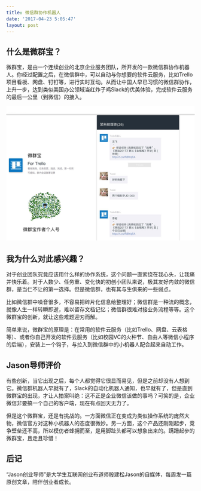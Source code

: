 ```yaml
---
title: 微信群协作机器人
date: '2017-04-23 5:05:47'
layout: post
---
```

## 什么是微群宝？  

微群宝，是由一个连续创业的北京企业服务团队，所开发的一款微信群协作机器人。你经过配置之后，在微信群中，可以自动与你想要的软件云服务，比如Trello项目看板、网盘、钉钉等，进行实时互动。从而让中国人早已习惯的微信群协作，上升一步，达到类似美国办公领域当红炸子鸡Slack的优美体验，完成软件云服务的最后一公里（到微信）的接入。  

![wechat-bot](/assets/wechat-bot.png)

## 我为什么对此感兴趣？

对于创业团队究竟应该用什么样的协作系统，这个问题一直萦绕在我心头，让我痛并快乐着。对于人数少、任务重、变化快的初创小团队来说，极其友好内敛的微信群，是当仁不让的第一选择。但是微信群，也有其与生俱来的一些弱点。

比如微信群中噪音很多，不容易把碎片化信息给整理好；微信群是一种流的概念，就像人生一样转瞬即逝，难以留存文档记忆；微信群很难对接业务流程等等。这个微群宝的创新，就让这些难题迎刃而解。

简单来说，微群宝的原理是：在常用的软件云服务（比如Trello、网盘、云表格等）、或者你自己开发的软件云服务（比如校园VC的火种节、自由人等微信小程序的后端），安装上一个钩子，与拉入到微信群中的小机器人配合起来自动工作。

## Jason导师评价

有些创新，当它出现之后，每个人都觉得它很显而易见，但是之前却没有人想到它。微信群机器人早就有了，Slack的自动化机器人通知，也早就有了，但是直到微群宝的出现，才让人拍案叫绝：这不正是企业微信该做的事吗？可笑的是，企业微信非要搞一个自己的客户端，现在有点回天无力了。

但是这个微群宝，还是有挑战的。一方面微信正在变成为类似操作系统的庞然大物，微信官方对这种小机器人的态度很微妙。另一方面，这个产品还刚刚起步，竞争壁垒还不高，所以模仿者蜂拥而至，是用脚趾头都可以想象出来的。蹒跚起步的微群宝，且走且珍惜！

## 后记

“Jason创业导师”是大学生互联网创业布道师殷建松Jason的自媒体，每周发一篇原创文章，陪伴创业者成长。
